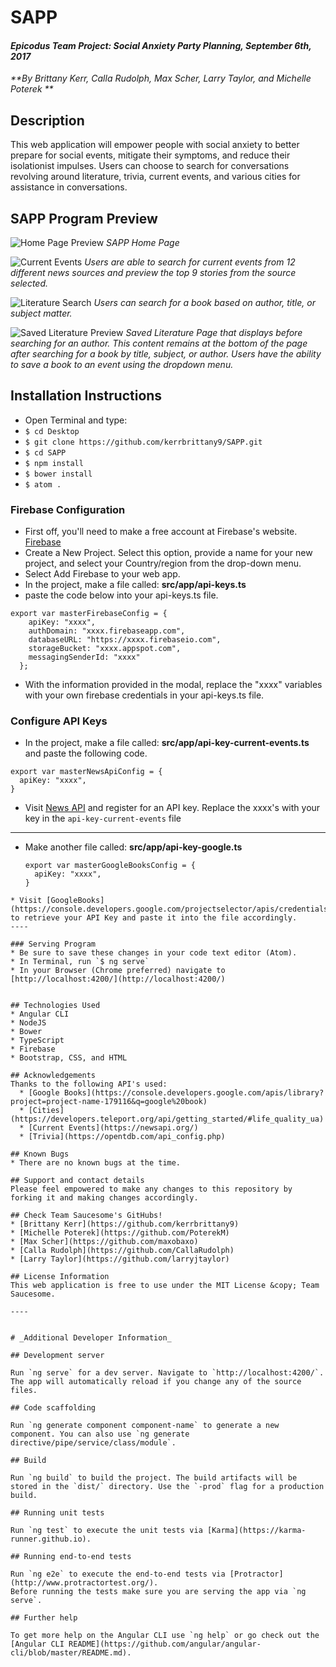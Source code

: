 # SAPP

#### _Epicodus Team Project: Social Anxiety Party Planning, September 6th, 2017_
_**By Brittany Kerr, Calla Rudolph, Max Scher, Larry Taylor, and Michelle Poterek **_

## Description
This web application will empower people with social anxiety to better prepare for social events, mitigate their symptoms, and reduce their isolationist impulses. Users can choose to search for conversations revolving around literature, trivia, current events, and various cities for assistance in conversations.

## SAPP Program Preview
![Home Page Preview](src/assets/img/HomePreview.png)
_SAPP Home Page_

![Current Events](src/assets/img/CurrentEventsSearch.png)
_Users are able to search for current events from 12 different news sources and preview the top 9 stories from the source selected._

![Literature Search](src/assets/img/LiteratureSearch.png)
_Users can search for a book based on author, title, or subject matter._

![Saved Literature Preview](src/assets/img/SavedBooks.png)
_Saved Literature Page that displays before searching for an author. This content remains at the bottom of the page after searching for a book by title, subject, or author. Users have the ability to save a book to an event using the dropdown menu._


## Installation Instructions
* Open Terminal and type:
* `$ cd Desktop`
* `$ git clone https://github.com/kerrbrittany9/SAPP.git`
* `$ cd SAPP`
* `$ npm install`
* `$ bower install`
* `$ atom .`

### Firebase Configuration
* First off, you'll need to make a free account at Firebase's website. [Firebase](https://www.learnhowtoprogram.com/javascript/angular-extended/firebase-introduction-and-setup)
* Create a New Project. Select this option, provide a name for your new project, and select your Country/region from the drop-down menu.
* Select Add Firebase to your web app.
* In the project, make a file called: **src/app/api-keys.ts**
* paste the code below into your api-keys.ts file.

````
export var masterFirebaseConfig = {
    apiKey: "xxxx",
    authDomain: "xxxx.firebaseapp.com",
    databaseURL: "https://xxxx.firebaseio.com",
    storageBucket: "xxxx.appspot.com",
    messagingSenderId: "xxxx"
  };

````
* With the information provided in the modal, replace the "xxxx" variables with your own firebase credentials in your api-keys.ts file.

### Configure API Keys

* In the project, make a file called: **src/app/api-key-current-events.ts** and paste the following code.
````
export var masterNewsApiConfig = {
  apiKey: "xxxx",
}
````
* Visit [News API](https://newsapi.org/register) and register for an API key. Replace the xxxx's with your key in the `api-key-current-events` file
----

* Make another file called: **src/app/api-key-google.ts**

  ```
  export var masterGoogleBooksConfig = {
    apiKey: "xxxx",
  }
```
* Visit [GoogleBooks](https://console.developers.google.com/projectselector/apis/credentials) to retrieve your API Key and paste it into the file accordingly.
----

### Serving Program
* Be sure to save these changes in your code text editor (Atom).
* In Terminal, run `$ ng serve`
* In your Browser (Chrome preferred) navigate to [http://localhost:4200/](http://localhost:4200/)


## Technologies Used
* Angular CLI
* NodeJS
* Bower
* TypeScript
* Firebase
* Bootstrap, CSS, and HTML

## Acknowledgements
Thanks to the following API's used:
  * [Google Books](https://console.developers.google.com/apis/library?project=project-name-179116&q=google%20book)
  * [Cities](https://developers.teleport.org/api/getting_started/#life_quality_ua)
  * [Current Events](https://newsapi.org/)
  * [Trivia](https://opentdb.com/api_config.php)

## Known Bugs
* There are no known bugs at the time.

## Support and contact details
Please feel empowered to make any changes to this repository by forking it and making changes accordingly.

## Check Team Saucesome's GitHubs!
* [Brittany Kerr](https://github.com/kerrbrittany9)
* [Michelle Poterek](https://github.com/PoterekM)
* [Max Scher](https://github.com/maxobaxo)
* [Calla Rudolph](https://github.com/CallaRudolph)
* [Larry Taylor](https://github.com/larryjtaylor)

## License Information
This web application is free to use under the MIT License &copy; Team Saucesome.

----


# _Additional Developer Information_

## Development server

Run `ng serve` for a dev server. Navigate to `http://localhost:4200/`. The app will automatically reload if you change any of the source files.

## Code scaffolding

Run `ng generate component component-name` to generate a new component. You can also use `ng generate directive/pipe/service/class/module`.

## Build

Run `ng build` to build the project. The build artifacts will be stored in the `dist/` directory. Use the `-prod` flag for a production build.

## Running unit tests

Run `ng test` to execute the unit tests via [Karma](https://karma-runner.github.io).

## Running end-to-end tests

Run `ng e2e` to execute the end-to-end tests via [Protractor](http://www.protractortest.org/).
Before running the tests make sure you are serving the app via `ng serve`.

## Further help

To get more help on the Angular CLI use `ng help` or go check out the [Angular CLI README](https://github.com/angular/angular-cli/blob/master/README.md).
